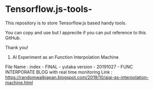 # Tensorflow.js-tools-

This repository is to store Tensorflow.js based handy tools. 

You can copy and use but I apprecite if you can put reference to this GitHub.

Thank you! 

1)  AI Experiment as an Function Interpolation Machine

File Name : index - FINAL - yutaka version - 20191027 - FUNC INTERPORATE BLOG  with real time monitoring
Link : https://randomwalkjapan.blogspot.com/2019/10/aiai-as-interpolation-machine.html


